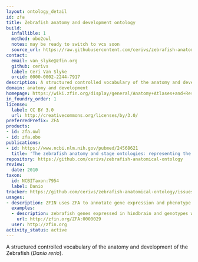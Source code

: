 ```yaml
---
layout: ontology_detail
id: zfa
title: Zebrafish anatomy and development ontology
build:
  infallible: 1
  method: obo2owl
  notes: may be ready to switch to vcs soon
  source_url: https://raw.githubusercontent.com/cerivs/zebrafish-anatomical-ontology/master/src/zebrafish_anatomy.obo
contact:
  email: van_slyke@zfin.org
  github: cerivs
  label: Ceri Van Slyke
  orcid: 0000-0002-2244-7917
description: A structured controlled vocabulary of the anatomy and development of the Zebrafish
domain: anatomy and development
homepage: https://wiki.zfin.org/display/general/Anatomy+Atlases+and+Resources
in_foundry_order: 1
license:
  label: CC BY 3.0
  url: http://creativecommons.org/licenses/by/3.0/
preferredPrefix: ZFA
products:
- id: zfa.owl
- id: zfa.obo
publications:
- id: https://www.ncbi.nlm.nih.gov/pubmed/24568621
  title: 'The zebrafish anatomy and stage ontologies: representing the anatomy and development of Danio rerio.'
repository: https://github.com/cerivs/zebrafish-anatomical-ontology
review:
  date: 2010
taxon:
  id: NCBITaxon:7954
  label: Danio
tracker: https://github.com/cerivs/zebrafish-anatomical-ontology/issues
usages:
- description: ZFIN uses ZFA to annotate gene expression and phenotype
  examples:
  - description: zebrafish genes expressed in hindbrain and genotypes with hindbrain phenotype
    url: http://zfin.org/ZFA:0000029
  user: http://zfin.org
activity_status: active
---
```


A structured controlled vocabulary of the anatomy and development of the Zebrafish (<i>Danio rerio</i>).
